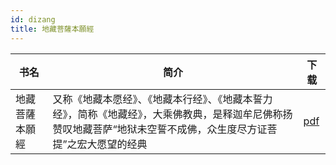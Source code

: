 ```yaml
---
id: dizang
title: 地藏菩薩本願經
---
```


| 书名      | 简介      | 下载     |
| -------- | --------- | ---------- |
| 地藏菩薩本願經  | 又称《地藏本愿经》、《地藏本行经》、《地藏本誓力经》，简称《地藏经》，大乘佛教典，是释迦牟尼佛称扬赞叹地藏菩萨“地狱未空誓不成佛，众生度尽方证菩提”之宏大愿望的经典 | [pdf](/pdf/地藏菩薩本願經.pdf) |